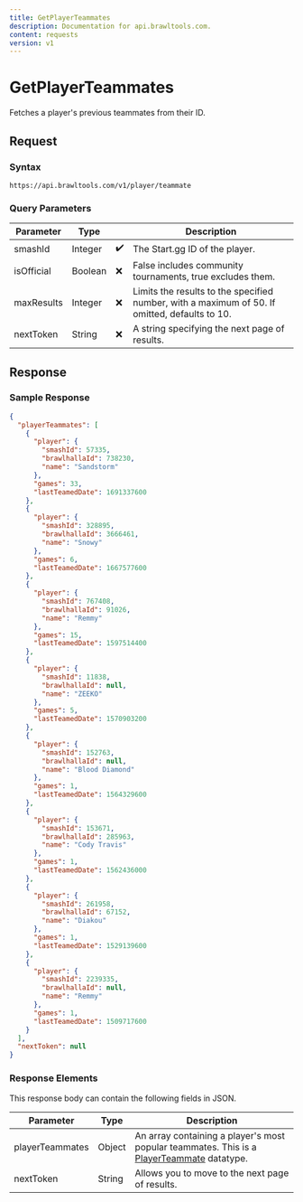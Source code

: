 ```yaml
---
title: GetPlayerTeammates
description: Documentation for api.brawltools.com.
content: requests
version: v1
---
```


# GetPlayerTeammates

Fetches a player's previous teammates from their ID.

## Request

### Syntax

```url
https://api.brawltools.com/v1/player/teammate
```

### Query Parameters

| Parameter  | Type    |     | Description                                                                                   |
| ---------- | ------- | --- | --------------------------------------------------------------------------------------------- |
| smashId    | Integer | ✔️  | The Start.gg ID of the player.                                                                |
| isOfficial | Boolean | ❌  | False includes community tournaments, true excludes them.                                     |
| maxResults | Integer | ❌  | Limits the results to the specified number, with a maximum of 50. If omitted, defaults to 10. |
| nextToken  | String  | ❌  | A string specifying the next page of results.                                                 |

## Response

### Sample Response

```json
{
  "playerTeammates": [
    {
      "player": {
        "smashId": 57335,
        "brawlhallaId": 738230,
        "name": "Sandstorm"
      },
      "games": 33,
      "lastTeamedDate": 1691337600
    },
    {
      "player": {
        "smashId": 328895,
        "brawlhallaId": 3666461,
        "name": "Snowy"
      },
      "games": 6,
      "lastTeamedDate": 1667577600
    },
    {
      "player": {
        "smashId": 767408,
        "brawlhallaId": 91026,
        "name": "Remmy"
      },
      "games": 15,
      "lastTeamedDate": 1597514400
    },
    {
      "player": {
        "smashId": 11838,
        "brawlhallaId": null,
        "name": "ZEEKO"
      },
      "games": 5,
      "lastTeamedDate": 1570903200
    },
    {
      "player": {
        "smashId": 152763,
        "brawlhallaId": null,
        "name": "Blood Diamond"
      },
      "games": 1,
      "lastTeamedDate": 1564329600
    },
    {
      "player": {
        "smashId": 153671,
        "brawlhallaId": 285963,
        "name": "Cody Travis"
      },
      "games": 1,
      "lastTeamedDate": 1562436000
    },
    {
      "player": {
        "smashId": 261958,
        "brawlhallaId": 67152,
        "name": "Diakou"
      },
      "games": 1,
      "lastTeamedDate": 1529139600
    },
    {
      "player": {
        "smashId": 2239335,
        "brawlhallaId": null,
        "name": "Remmy"
      },
      "games": 1,
      "lastTeamedDate": 1509717600
    }
  ],
  "nextToken": null
}
```

### Response Elements

This response body can contain the following fields in JSON.

| Parameter       | Type   | Description                                                                                                               |
| --------------- | ------ | ------------------------------------------------------------------------------------------------------------------------- |
| playerTeammates | Object | An array containing a player's most popular teammates. This is a [PlayerTeammate](/v1/datatypes/playerteammate) datatype. |
| nextToken       | String | Allows you to move to the next page of results.                                                                           |
